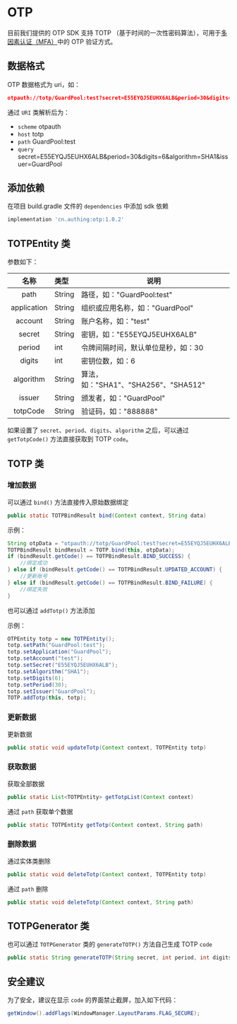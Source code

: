 

# OTP

<LastUpdated/>

目前我们提供的 OTP SDK 支持 TOTP （基于时间的一次性密码算法），可用于[多因素认证（MFA）](https://docs.authing.cn/v2/guides/security/mfa/totp.html)中的 OTP 验证方式。

## 数据格式

OTP 数据格式为 uri，如：

```json
otpauth://totp/GuardPool:test?secret=E55EYQJ5EUHX6ALB&period=30&digits=6&algorithm=SHA1&issuer=GuardPool
```

通过 `URI` 类解析后为：

- `scheme`  otpauth 
- `host`  totp 
- `path` GuardPool:test 
- `query`  secret=E55EYQJ5EUHX6ALB&period=30&digits=6&algorithm=SHA1&issuer=GuardPool

## 添加依赖

在项目 build.gradle 文件的 `dependencies` 中添加 sdk 依赖

```groovy
implementation 'cn.authing:otp:1.0.2'
```

## TOTPEntity 类

参数如下：

|    名称     | 类型   | 说明                                 |
| :---------: | :----- | ------------------------------------ |
|    path     | String | 路径，如："GuardPool:test"           |
| application | String | 组织或应用名称，如："GuardPool"      |
|   account   | String | 账户名称，如："test"                 |
|   secret    | String | 密钥，如："E55EYQJ5EUHX6ALB"         |
|   period    | int    | 令牌间隔时间，默认单位是秒，如：30   |
|   digits    | int    | 密钥位数，如：6                      |
|  algorithm  | String | 算法，如："SHA1"、"SHA256"、"SHA512" |
|   issuer    | String | 颁发者，如："GuardPool"              |
|  totpCode   | String | 验证码，如："888888"                 |

如果设置了 `secret`、`period`、`digits`、`algorithm` 之后，可以通过 `getTotpCode()` 方法直接获取到 TOTP `code`。

## TOTP 类

### 增加数据

可以通过 `bind()` 方法直接传入原始数据绑定

```java
public static TOTPBindResult bind(Context context, String data) 
```

示例：

```java
String otpData = "otpauth://totp/GuardPool:test?secret=E55EYQJ5EUHX6ALB&period=30&digits=6&algorithm=SHA1&issuer=GuardPool";
TOTPBindResult bindResult = TOTP.bind(this, otpData);
if (bindResult.getCode() == TOTPBindResult.BIND_SUCCESS) {
  	//绑定成功
} else if (bindResult.getCode() == TOTPBindResult.UPDATED_ACCOUNT) {
  	//更新账号
} else if (bindResult.getCode() == TOTPBindResult.BIND_FAILURE) {
    //绑定失败
} 
```

也可以通过 `addTotp()` 方法添加

示例：

```java
OTPEntity totp = new TOTPEntity();
totp.setPath("GuardPool:test");
totp.setApplication("GuardPool");
totp.setAccount("test");
totp.setSecret("E55EYQJ5EUHX6ALB");
totp.setAlgorithm("SHA1");
totp.setDigits(6);
totp.setPeriod(30);
totp.setIssuer("GuardPool");
TOTP.addTotp(this, totp);
```

### 更新数据

更新数据

```java
public static void updateTotp(Context context, TOTPEntity totp)
```

### 获取数据

获取全部数据

```java
public static List<TOTPEntity> getTotpList(Context context)
```

通过 `path` 获取单个数据

```java
public static TOTPEntity getTotp(Context context, String path)
```

### 删除数据

通过实体类删除

```java
public static void deleteTotp(Context context, TOTPEntity totp)
```

通过 `path` 删除

```java
public static void deleteTotp(Context context, String path)
```

## TOTPGenerator 类

也可以通过 `TOTPGenerator` 类的 `generateTOTP()` 方法自己生成 TOTP `code`

```java
public static String generateTOTP(String secret, int period, int digits, String algorithm)
```

## 安全建议

为了安全，建议在显示 `code` 的界面禁止截屏，加入如下代码：

```java
getWindow().addFlags(WindowManager.LayoutParams.FLAG_SECURE);
```

